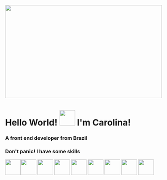 <img src="https://wallpapercave.com/wp/CF486O8.jpg" width="100%" height="300px">

# Hello World! <img src="https://raw.githubusercontent.com/rahulbanerjee26/githubProfileReadmeGenerator/main/gifs/wave.gif" width="50px" height="50px"> I'm Carolina!
### A front end developer from Brazil

### Don't panic! I have some skills

<img src="https://cdn.icon-icons.com/icons2/2107/PNG/512/file_type_html_icon_130541.png" width="50px" height="50px"><img src="https://cdn.icon-icons.com/icons2/2107/PNG/512/file_type_css_icon_130661.png" width="50px" height="50px">  <img src="https://cdn.icon-icons.com/icons2/2108/PNG/512/javascript_icon_130900.png" width="50px" height="50px">  <img src="https://cdn.icon-icons.com/icons2/2415/PNG/512/react_original_logo_icon_146374.png" width="50px" height="50px">  <img src="https://cdn.icon-icons.com/icons2/2415/PNG/512/nodejs_plain_logo_icon_146409.png" width="50px" height="50px">  <img src="https://cdn.icon-icons.com/icons2/2699/PNG/512/java_logo_icon_169577.png" width="50px" height="50px">  <img src="https://cdn.icon-icons.com/icons2/2107/PNG/512/file_type_git_icon_130581.png" width="50px" height="50px"> <img src="https://cdn.icon-icons.com/icons2/2107/PNG/512/file_type_vscode_icon_130084.png" width="50px" height="50px">  <img src="https://cdn.icon-icons.com/icons2/3110/PNG/512/eclipse_icon_191751.png" width="50px" height="50px">

<!--
**carolinsanna/carolinsanna** is a ✨ _special_ ✨ repository because its `README.md` (this file) appears on your GitHub profile.

Here are some ideas to get you started:

- 🔭 I’m currently working on ...
- 🌱 I’m currently learning ...
- 👯 I’m looking to collaborate on ...
- 🤔 I’m looking for help with ...
- 💬 Ask me about ...
- 📫 How to reach me: ...
- 😄 Pronouns: ...
- ⚡ Fun fact: ...
-->
